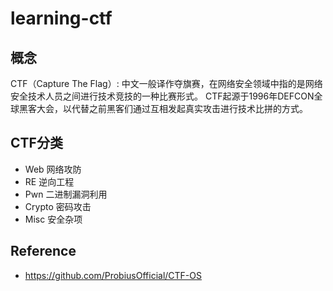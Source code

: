 # learning-ctf

## 概念

CTF（Capture The Flag）: 
中文一般译作夺旗赛，在网络安全领域中指的是网络安全技术人员之间进行技术竞技的一种比赛形式。 CTF起源于1996年DEFCON全球黑客大会，以代替之前黑客们通过互相发起真实攻击进行技术比拼的方式。


## CTF分类

- Web 网络攻防
- RE 逆向工程
- Pwn 二进制漏洞利用
- Crypto 密码攻击
- Misc 安全杂项

## Reference

- https://github.com/ProbiusOfficial/CTF-OS

